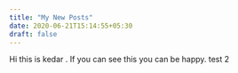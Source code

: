 ```yaml
---
title: "My New Posts"
date: 2020-06-21T15:14:55+05:30
draft: false
---
```

Hi this is kedar .
If you can see this you can be happy.
test 2
